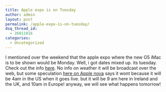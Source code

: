 ```yaml
---
title: Apple expo is on Tuesday
author: admin
layout: post
permalink: /apple-expo-is-on-tuesday/
dsq_thread_id:
  - 26011016
categories:
  - Uncategorized
---
```

I mentioned over the weekend that the apple expo where the new G5 iMac is to be shown would be Monday. Well, i got dates mixed up. its tuesday. Check out the info [here][1]. No info on weather it will be broadcast over the web, but some speculation [here on Apple nova][2] says it wont because it will be 4am in the US when it goes live. but it will be 9 am here in Ireland and the UK, and 10am in Europe! anyway, we will see what happens tomorrow!

 [1]: http://apple-expo.com/uk/keynote/
 [2]: http://forums.applenova.com/showthread.php?t=1577